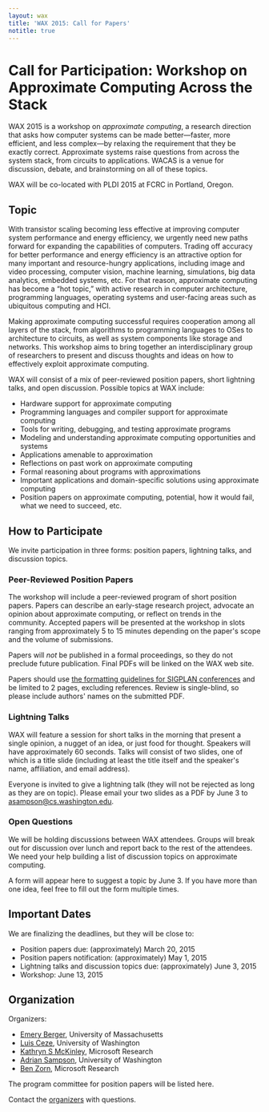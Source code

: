 ```yaml
---
layout: wax
title: 'WAX 2015: Call for Papers'
notitle: true
---
```

# Call for Participation: Workshop on Approximate Computing Across the Stack

WAX 2015 is a workshop on *approximate computing*, a research direction that asks how computer systems can be made better—faster, more efficient, and less complex—by relaxing the requirement that they be exactly correct. Approximate systems raise questions from across the system stack, from circuits to applications. WACAS is a venue for discussion, debate, and brainstorming on all of these topics.

WAX will be co-located with PLDI 2015 at FCRC in Portland, Oregon.

## Topic

With transistor scaling becoming less effective at improving computer system performance and energy efficiency, we urgently need new paths forward for expanding the capabilities of computers. Trading off accuracy for better performance and energy efficiency is an attractive option for many important and resource-hungry applications, including image and video processing, computer vision, machine learning, simulations, big data analytics, embedded systems, etc. For that reason, approximate computing has become a “hot topic,” with active research in computer architecture, programming languages, operating systems and user-facing areas such as ubiquitous computing and HCI.

Making approximate computing successful requires cooperation among all layers of the stack, from algorithms to programming languages to OSes to architecture to circuits, as well as system components like storage and networks. This workshop aims to bring together an interdisciplinary group of researchers to present and discuss thoughts and ideas on how to effectively exploit approximate computing.

WAX will consist of a mix of peer-reviewed position papers, short lightning talks, and open discussion. Possible topics at WAX include:

- Hardware support for approximate computing
- Programming languages and compiler support for approximate computing
- Tools for writing, debugging, and testing approximate programs
- Modeling and understanding approximate computing opportunities and systems
- Applications amenable to approximation
- Reflections on past work on approximate computing
- Formal reasoning about programs with approximations
- Important applications and domain-specific solutions using approximate computing
- Position papers on approximate computing, potential, how it would fail, what we need to succeed, etc.

## How to Participate

We invite participation in three forms: position papers, lightning talks, and discussion topics.

### Peer-Reviewed Position Papers

The workshop will include a peer-reviewed program of short position papers. Papers can describe an early-stage research project, advocate an opinion about approximate computing, or reflect on trends in the community. Accepted papers will be presented at the workshop in slots ranging from approximately 5 to 15 minutes depending on the paper's scope and the volume of submissions.

Papers will *not* be published in a formal proceedings, so they do not preclude future publication. Final PDFs will be linked on the WAX web site.

Papers should use [the formatting guidelines for SIGPLAN conferences][sigplanconf] and be limited to 2 pages, excluding references. Review is single-blind, so please include authors' names on the submitted PDF.

[sigplanconf]: http://www.sigplan.org/Resources/Author/

<!-- Insert HotCRP link here. -->

### Lightning Talks

WAX will feature a session for short talks in the morning that present a single opinion, a nugget of an idea, or just food for thought. Speakers will have approximately 60 seconds. Talks will consist of two slides, one of which is a title slide (including at least the title itself and the speaker's name, affiliation, and email address).

Everyone is invited to give a lightning talk (they will not be rejected as long as they are on topic). Please email your two slides as a PDF by June 3 to [asampson@cs.washington.edu](mailto:asampson@cs.washington.edu).

### Open Questions

We will be holding discussions between WAX attendees. Groups will break out for discussion over lunch and report back to the rest of the attendees. We need your help building a list of discussion topics on approximate computing.

A form will appear here to suggest a topic by June 3. If you have more than one idea, feel free to fill out the form multiple times.

## Important Dates

We are finalizing the deadlines, but they will be close to:

* Position papers due: (approximately) March 20, 2015
* Position papers notification: (approximately) May 1, 2015
* Lightning talks and discussion topics due: (approximately) June 3, 2015
* Workshop: June 13, 2015

## Organization

Organizers:

* [Emery Berger][], University of Massachusetts
* [Luis Ceze][], University of Washington
* [Kathryn S McKinley][], Microsoft Research
* [Adrian Sampson][], University of Washington
* [Ben Zorn][], Microsoft Research

The program committee for position papers will be listed here.

Contact the [organizers][] with questions.

[Ben Zorn]: http://research.microsoft.com/en-us/people/zorn/
[Emery Berger]: http://emeryberger.com/
[Adrian Sampson]: http://homes.cs.washington.edu/~asampson/
[Kathryn S McKinley]: http://research.microsoft.com/en-us/people/mckinley/
[Luis Ceze]: http://homes.cs.washington.edu/~luisceze/
[organizers]: mailto:wax2015@cs.washington.edu
